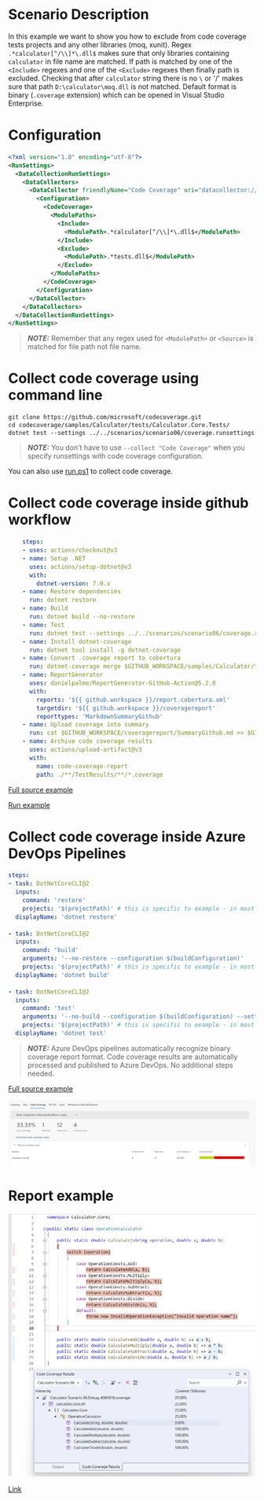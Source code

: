 # Scenario Description

In this example we want to show you how to exclude from code coverage tests projects and any other libraries (moq, xunit). Regex `.*calculator[^/\\]*\.dll$` makes sure that only libraries containing `calculator` in file name are matched. If path is matched by one of the `<Include>` regexes and one of the `<Exclude>` regexes then finally path is excluded. Checking that after `calculator` string there is no `\` or '/' makes sure that path `D:\calculator\moq.dll` is not matched. Default format is binary (`.coverage` extension) which can be opened in Visual Studio Enterprise.

# Configuration

```xml
<?xml version="1.0" encoding="utf-8"?>
<RunSettings>
  <DataCollectionRunSettings>
    <DataCollectors>
      <DataCollector friendlyName="Code Coverage" uri="datacollector://Microsoft/CodeCoverage/2.0" assemblyQualifiedName="Microsoft.VisualStudio.Coverage.DynamicCoverageDataCollector, Microsoft.VisualStudio.TraceCollector, Version=11.0.0.0, Culture=neutral, PublicKeyToken=b03f5f7f11d50a3a">
        <Configuration>
          <CodeCoverage>
            <ModulePaths>
              <Include>
                <ModulePath>.*calculator[^/\\]*\.dll$</ModulePath>
              </Include>
              <Exclude>
                <ModulePath>.*tests.dll$</ModulePath>
              </Exclude>
            </ModulePaths>
          </CodeCoverage>
        </Configuration>
      </DataCollector>
    </DataCollectors>
  </DataCollectionRunSettings>
</RunSettings>

```

> **_NOTE:_** Remember that any regex used for `<ModulePath>` or `<Source>` is matched for file path not file name.

# Collect code coverage using command line

```shell
git clone https://github.com/microsoft/codecoverage.git
cd codecoverage/samples/Calculator/tests/Calculator.Core.Tests/
dotnet test --settings ../../scenarios/scenario06/coverage.runsettings
```

> **_NOTE:_** You don't have to use `--collect "Code Coverage"` when you specify runsettings with code coverage configuration.

You can also use [run.ps1](run.ps1) to collect code coverage.

# Collect code coverage inside github workflow

```yml
    steps:
    - uses: actions/checkout@v3
    - name: Setup .NET
      uses: actions/setup-dotnet@v3
      with:
        dotnet-version: 7.0.x
    - name: Restore dependencies
      run: dotnet restore
    - name: Build
      run: dotnet build --no-restore
    - name: Test
      run: dotnet test --settings ../../scenarios/scenario06/coverage.runsettings --no-build --verbosity normal
    - name: Install dotnet-coverage
      run: dotnet tool install -g dotnet-coverage
    - name: Convert .coverage report to cobertura
      run: dotnet-coverage merge $GITHUB_WORKSPACE/samples/Calculator/tests/Calculator.Core.Tests/TestResults/**/*.coverage -f cobertura -o $GITHUB_WORKSPACE/report.cobertura.xml
    - name: ReportGenerator
      uses: danielpalme/ReportGenerator-GitHub-Action@5.2.0
      with:
        reports: '${{ github.workspace }}/report.cobertura.xml'
        targetdir: '${{ github.workspace }}/coveragereport'
        reporttypes: 'MarkdownSummaryGithub'
    - name: Upload coverage into summary
      run: cat $GITHUB_WORKSPACE/coveragereport/SummaryGithub.md >> $GITHUB_STEP_SUMMARY
    - name: Archive code coverage results
      uses: actions/upload-artifact@v3
      with:
        name: code-coverage-report
        path: ./**/TestResults/**/*.coverage
```

[Full source example](../../../../.github/workflows/Calculator_Scenario06.yml)

[Run example](../../../../../../actions/workflows/Calculator_Scenario06.yml)

# Collect code coverage inside Azure DevOps Pipelines

```yml
steps:
- task: DotNetCoreCLI@2
  inputs:
    command: 'restore'
    projects: '$(projectPath)' # this is specific to example - in most cases not needed
  displayName: 'dotnet restore'

- task: DotNetCoreCLI@2
  inputs:
    command: 'build'
    arguments: '--no-restore --configuration $(buildConfiguration)'
    projects: '$(projectPath)' # this is specific to example - in most cases not needed
  displayName: 'dotnet build'

- task: DotNetCoreCLI@2
  inputs:
    command: 'test'
    arguments: '--no-build --configuration $(buildConfiguration) --settings samples/Calculator/scenarios/scenario06/coverage.runsettings'
    projects: '$(projectPath)' # this is specific to example - in most cases not needed
  displayName: 'dotnet test'
```

> **_NOTE:_** Azure DevOps pipelines automatically recognize binary coverage report format. Code coverage results are automatically processed and published to Azure DevOps. No additional steps needed.

[Full source example](azure-pipelines.yml)

![alt text](azure-pipelines.jpg "Code Coverage tab in Azure DevOps pipelines")

# Report example

![alt text](example.report.jpg "Example report")

[Link](example.report.coverage)
